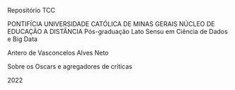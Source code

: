 Repositório TCC

PONTIFÍCIA UNIVERSIDADE CATÓLICA DE MINAS GERAIS
NÚCLEO DE EDUCAÇÃO A DISTÂNCIA
Pós-graduação Lato Sensu em Ciência de Dados e Big Data

Antero de Vasconcelos Alves Neto

Sobre os Oscars e agregadores de críticas

2022
